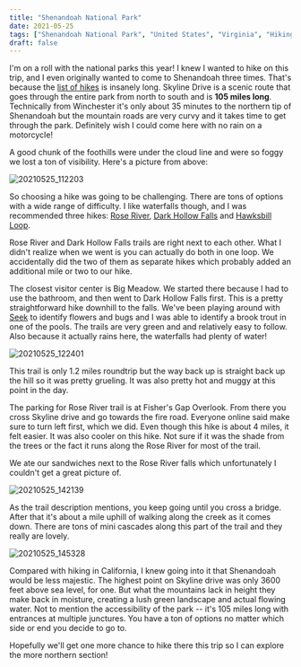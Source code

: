```yaml
---
title: "Shenandoah National Park"
date: 2021-05-25
tags: ["Shenandoah National Park", "United States", "Virginia", "Hiking"]
draft: false
---
```


I'm on a roll with the national parks this year! I knew I wanted to hike on this trip, and I even originally wanted to come to Shenandoah three times. That's because the [list of hikes](https://www.nps.gov/shen/planyourvisit/day-hikes.htm) is insanely long. Skyline Drive is a scenic route that goes through the entire park from north to south and is **105 miles long**. Technically from Winchester it's only about 35 minutes to the northern tip of Shenandoah but the mountain roads are very curvy and it takes time to get through the park. Definitely wish I could come here with no rain on a motorcycle!

A good chunk of the foothills were under the cloud line and were so foggy we lost a ton of visibility. Here's a picture from above:

![20210525_112203](/images/20210525_112203.jpg)

So choosing a hike was going to be challenging. There are tons of options with a wide range of difficulty. I like waterfalls though, and I was recommended three hikes: [Rose River](https://www.nps.gov/thingstodo/rose-river-falls.htm), [Dark Hollow Falls](https://www.nps.gov/thingstodo/dark-hollow-falls.htm) and [Hawksbill Loop](https://www.nps.gov/thingstodo/hawksbill-loop.htm).

Rose River and Dark Hollow Falls trails are right next to each other. What I didn't realize when we went is you can actually do both in one loop. We accidentally did the two of them as separate hikes which probably added an additional mile or two to our hike.

The closest visitor center is Big Meadow. We started there because I had to use the bathroom, and then went to Dark Hollow Falls first. This is a pretty straightforward hike downhill to the falls. We've been playing around with [Seek](https://www.inaturalist.org/pages/seek_app) to identify flowers and bugs and I was able to identify a brook trout in one of the pools. The trails are very green and and relatively easy to follow. Also because it actually rains here, the waterfalls had plenty of water!

![20210525_122401](/images/20210525_122401.jpg)

This trail is only 1.2 miles roundtrip but the way back up is straight back up the hill so it was pretty grueling. It was also pretty hot and muggy at this point in the day.

The parking for Rose River trail is at Fisher's Gap Overlook. From there you cross Skyline drive and go towards the fire road. Everyone online said make sure to turn left first, which we did. Even though this hike is about 4 miles, it felt easier. It was also cooler on this hike. Not sure if it was the shade from the trees or the fact it runs along the Rose River for most of the trail.

We ate our sandwiches next to the Rose River falls which unfortunately I couldn't get a great picture of.

![20210525_142139](/images/20210525_142139.jpg)

As the trail description mentions, you keep going until you cross a bridge. After that it's about a mile uphill of walking along the creek as it comes down. There are tons of mini cascades along this part of the trail and they really are lovely.

![20210525_145328](/images/20210525_145328.jpg)

Compared with hiking in California, I knew going into it that Shenandoah would be less majestic. The highest point on Skyline drive was only 3600 feet above sea level, for one. But what the mountains lack in height they make back in moisture, creating a lush green landscape and actual flowing water. Not to mention the accessibility of the park -- it's 105 miles long with entrances at multiple junctures. You have a ton of options no matter which side or end you decide to go to.

Hopefully we'll get one more chance to hike there this trip so I can explore the more northern section!
